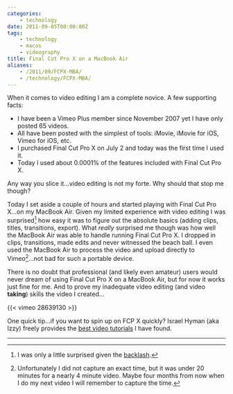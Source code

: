 ```yaml
---
categories:
    - technology
date: 2011-09-05T00:00:00Z
tags:
    - technology
    - macos
    - videography
title: Final Cut Pro X on a MacBook Air
aliases: 
    - /2011/09/FCPX-MBA/
    - /technology/FCPX-MBA/
---
```


When it comes to video editing I am a complete novice. A few supporting facts: 

* I have been a Vimeo Plus member since November 2007 yet I have only posted 65 videos. 
* All have been posted with the simplest of tools: iMovie, iMovie for iOS, Vimeo for iOS, etc. 
* I purchased Final Cut Pro X on July 2 and today was the first time I used it.
* Today I used about 0.0001% of the features included with Final Cut Pro X.

Any way you slice it...video editing is not my forte. Why should that stop me though?

Today I set aside a couple of hours and started playing with Final Cut Pro X...on my MacBook Air. Given my limited experience with video editing I was surprised[^fn-backlash] how easy it was to figure out the absolute basics (adding clips, titles, transitions, export). What *really* surprised me though was how well the MacBook Air was able to handle running Final Cut Pro X. I dropped in clips, transitions, made edits and never witnessed the beach ball. I even used the MacBook Air to process the video and upload directly to Vimeo[^fn-time]...not bad for such a portable device. 

There is no doubt that professional (and likely even amateur) users would never dream of using Final Cut Pro X on a MacBook Air, but for now it works just fine for me. And to prove my inadequate video editing (and video **taking**) skills the video I created...

{{< vimeo 28639130 >}}

One quick tip...if you want to spin up on FCP X quickly? Israel Hyman (aka Izzy) freely provides the [best video tutorials][fcp-vids] I have found.

---

[^fn-backlash]: I was only a little surprised given the [backlash][gruber].
[^fn-time]: Unfortunately I did not capture an exact time, but it was under 20 minutes for a nearly 4 minute video. Maybe four months from now when I do my next video I will remember to capture the time.

[fcp-vids]: http://www.izzyvideo.com/final-cut-pro-x-tutorial/ "Izzy Video - Final Cut Pro X video tutorials"
[gruber]: http://daringfireball.net/2011/06/final_cut_pro_x_backlash "Final Cut Pro X Backlash by John Gruber on Daring Fireball"